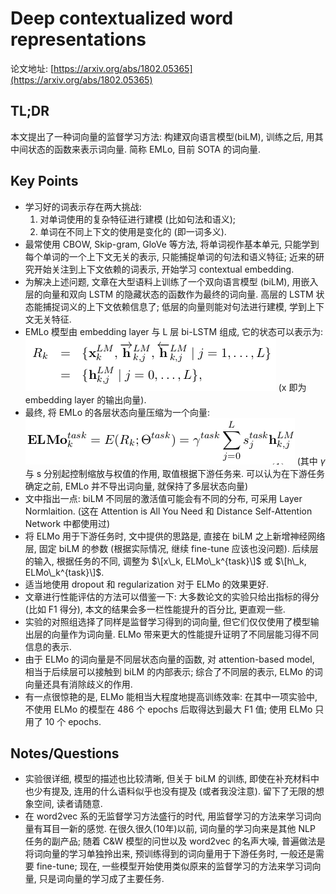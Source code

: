 # Deep contextualized word representations

论文地址: [https://arxiv.org/abs/1802.05365](https://arxiv.org/abs/1802.05365)

## TL;DR

本文提出了一种词向量的监督学习方法: 构建双向语言模型\(biLM\), 训练之后, 用其中间状态的函数来表示词向量. 简称 EMLo, 目前 SOTA 的词向量.

## Key Points

* 学习好的词表示存在两大挑战:
  1. 对单词使用的复杂特征进行建模 \(比如句法和语义\);
  2. 单词在不同上下文的使用是变化的 \(即一词多义\).
* 最常使用 CBOW, Skip-gram, GloVe 等方法, 将单词视作基本单元, 只能学到每个单词的一个上下文无关的表示, 只能捕捉单词的句法和语义特征; 近来的研究开始关注到上下文依赖的词表示, 开始学习 contextual embedding.
* 为解决上述问题, 文章在大型语料上训练了一个双向语言模型 \(biLM\), 用嵌入层的向量和双向 LSTM 的隐藏状态的函数作为最终的词向量. 高层的 LSTM 状态能捕捉词义的上下文依赖信息了; 低层的向量则能对句法进行建模, 学到上下文无关特征.
* EMLo 模型由 embedding layer 与 L 层 bi-LSTM 组成, 它的状态可以表示为: ![](../../.gitbook/assets/emlo_r_k.png) \(x 即为 embedding layer 的输出向量\).
* 最终, 将 EMLo 的各层状态向量压缩为一个向量: ![](../../.gitbook/assets/emlo_computation.png) \(其中 $\gamma$ 与 s 分别起控制缩放与权值的作用, 取值根据下游任务来. 可以认为在下游任务确定之前, EMLo 并不导出词向量, 就保持了多层状态向量\)
* 文中指出一点: biLM 不同层的激活值可能会有不同的分布, 可采用 Layer Normlaition. \(这在 Attention is All You Need 和 Distance Self-Attention Network 中都使用过\)
* 将 ELMo 用于下游任务时, 文中提供的思路是, 直接在 biLM 之上新增神经网络层, 固定 biLM 的参数 \(根据实际情况, 继续 fine-tune 应该也没问题\). 后续层的输入, 根据任务的不同, 调整为 $\[x\_k, ELMo\_k^{task}\]$ 或 $\[h\_k, ELMo\_k^{task}\]$.
* 适当地使用 dropout 和 regularization 对于 ELMo 的效果更好.
* 文章进行性能评估的方法可以借鉴一下: 大多数论文的实验只给出指标的得分\(比如 F1 得分\), 本文的结果会多一栏性能提升的百分比, 更直观一些.
* 实验的对照组选择了同样是监督学习得到的词向量, 但它们仅仅使用了模型输出层的向量作为词向量. ELMo 带来更大的性能提升证明了不同层能习得不同信息的表示.
* 由于 ELMo 的词向量是不同层状态向量的函数, 对 attention-based model, 相当于后续层可以接触到 biLM 的内部表示; 综合了不同层的表示, ELMo 的词向量还具有消除歧义的作用.
* 有一点很惊艳的是, ELMo 能相当大程度地提高训练效率: 在其中一项实验中, 不使用 ELMo 的模型在 486 个 epochs 后取得达到最大 F1 值; 使用 ELMo 只用了 10 个 epochs.

## Notes/Questions

* 实验很详细, 模型的描述也比较清晰, 但关于 biLM 的训练, 即使在补充材料中也少有提及, 连用的什么语料似乎也没有提及 \(或者我没注意\). 留下了无限的想象空间, 读者请随意.
* 在 word2vec 系的无监督学习方法盛行的时代, 用监督学习的方法来学习词向量有耳目一新的感觉. 在很久很久\(10年\)以前, 词向量的学习向来是其他 NLP 任务的副产品; 随着 C&W 模型的问世以及 word2vec 的名声大噪, 普遍做法是将词向量的学习单独拎出来, 预训练得到的词向量用于下游任务时, 一般还是需要 fine-tune; 现在, 一些模型开始使用类似原来的监督学习的方法来学习词向量, 只是词向量的学习成了主要任务.

